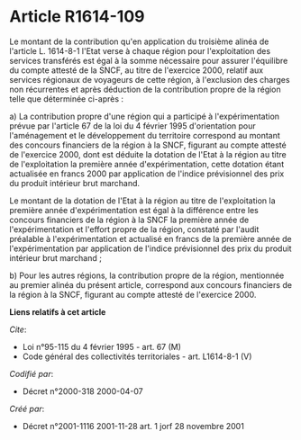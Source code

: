# Article R1614-109

Le montant de la contribution qu'en application du troisième alinéa de l'article L. 1614-8-1 l'Etat verse à chaque région
pour l'exploitation des services transférés est égal à la somme nécessaire pour assurer l'équilibre du compte attesté de la
SNCF, au titre de l'exercice 2000, relatif aux services régionaux de voyageurs de cette région, à l'exclusion des charges non
récurrentes et après déduction de la contribution propre de la région telle que déterminée ci-après :

a) La contribution propre d'une région qui a participé à l'expérimentation prévue par l'article 67 de la loi du 4 février
1995 d'orientation pour l'aménagement et le développement du territoire correspond au montant des concours financiers de la
région à la SNCF, figurant au compte attesté de l'exercice 2000, dont est déduite la dotation de l'Etat à la région au titre
de l'exploitation la première année d'expérimentation, cette dotation étant actualisée en francs 2000 par application de
l'indice prévisionnel des prix du produit intérieur brut marchand.

Le montant de la dotation de l'Etat à la région au titre de l'exploitation la première année d'expérimentation est égal à la
différence entre les concours financiers de la région à la SNCF la première année de l'expérimentation et l'effort propre de
la région, constaté par l'audit préalable à l'expérimentation et actualisé en francs de la première année de
l'expérimentation par application de l'indice prévisionnel des prix du produit intérieur brut marchand ;

b) Pour les autres régions, la contribution propre de la région, mentionnée au premier alinéa du présent article, correspond
aux concours financiers de la région à la SNCF, figurant au compte attesté de l'exercice 2000.

**Liens relatifs à cet article**

_Cite_:

  - Loi n°95-115 du 4 février 1995 - art. 67 (M)
  - Code général des collectivités territoriales - art. L1614-8-1 (V)

_Codifié par_:

  - Décret n°2000-318 2000-04-07

_Créé par_:

  - Décret n°2001-1116 2001-11-28 art. 1 jorf 28 novembre 2001
